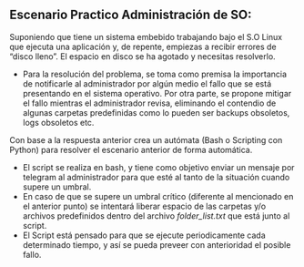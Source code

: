 ## Escenario Practico Administración de SO:

Suponiendo que tiene un sistema embebido trabajando bajo el S.O Linux que ejecuta una aplicación y, de repente, empiezas a recibir errores de “disco lleno”. El espacio en disco se ha agotado y necesitas resolverlo.

  - Para la resolución del problema, se toma como premisa la importancia de notificarle al administrador por algún medio el fallo que se está presentando en el sistema operativo. Por otra parte, se propone mitigar el fallo mientras el administrador revisa, eliminando el contendio de algunas carpetas predefinidas como lo pueden ser backups obsoletos, logs obsoletos etc. 


Con base a la respuesta anterior crea un autómata (Bash o Scripting con Python) para resolver el escenario anterior de forma automática.

  - El script se realiza en bash, y tiene como objetivo enviar un mensaje por telegram al administrador para que esté al tanto de la situación cuando supere un umbral.
  - En caso de que se supere un umbral crítico (diferente al mencionado en el anterior punto) se intentará liberar espacio de las carpetas y/o archivos predefinidos dentro del archivo *folder_list.txt* que está junto al script.
  - El Script está pensado para que se ejecute periodicamente cada determinado tiempo, y así se pueda preveer con anterioridad el posible fallo.

